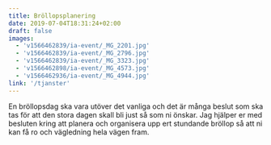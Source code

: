 ```yaml
---
title: Bröllopsplanering
date: 2019-07-04T18:31:24+02:00
draft: false
images:
  - 'v1566462839/ia-event/_MG_2201.jpg'
  - 'v1566462839/ia-event/_MG_2796.jpg'
  - 'v1566462839/ia-event/_MG_3323.jpg'
  - 'v1566462898/ia-event/_MG_4573.jpg'
  - 'v1566462936/ia-event/_MG_4944.jpg'
link: '/tjanster'
---
```


En bröllopsdag ska vara utöver det vanliga och det är många beslut som ska tas
för att den stora dagen skall bli just så som ni önskar. Jag hjälper er med
besluten kring att planera och organisera upp ert stundande bröllop så att ni
kan få ro och vägledning hela vägen fram.
